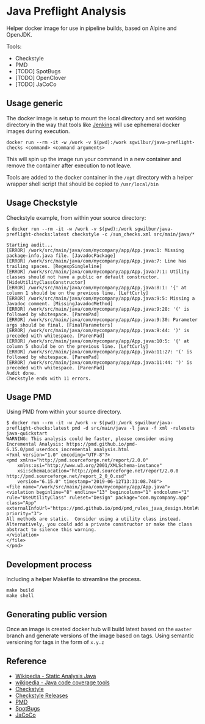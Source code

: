 # Java Preflight Analysis

Helper docker image for use in pipeline builds, based on Alpine and OpenJDK.

Tools:
 * Checkstyle
 * PMD
 * [TODO] SpotBugs
 * [TODO] OpenClover
 * [TODO] JaCoCo

## Usage generic

The docker image is setup to mount the local directory and set working directory in the way that tools like [Jenkins](https://jenkins.io/) will use ephemeral docker images during execution.

    docker run --rm -it -w /work -v $(pwd):/work sgwilbur/java-preflight-checks <command> <command arguments>

This will spin up the image run your command in a new container and remove the container after execution to not leave.

 Tools are added to the docker container in the `/opt` directory with a helper wrapper shell script that should be copied to `/usr/local/bin`

## Usage Checkstyle

Checkstyle example, from within your source directory:

    $ docker run --rm -it -w /work -v $(pwd):/work sgwilbur/java-preflight-checks:latest checkstyle -c /sun_checks.xml src/main/java/*

    Starting audit...
    [ERROR] /work/src/main/java/com/mycompany/app/App.java:1: Missing package-info.java file. [JavadocPackage]
    [ERROR] /work/src/main/java/com/mycompany/app/App.java:7: Line has trailing spaces. [RegexpSingleline]
    [ERROR] /work/src/main/java/com/mycompany/app/App.java:7:1: Utility classes should not have a public or default constructor. [HideUtilityClassConstructor]
    [ERROR] /work/src/main/java/com/mycompany/app/App.java:8:1: '{' at column 1 should be on the previous line. [LeftCurly]
    [ERROR] /work/src/main/java/com/mycompany/app/App.java:9:5: Missing a Javadoc comment. [MissingJavadocMethod]
    [ERROR] /work/src/main/java/com/mycompany/app/App.java:9:28: '(' is followed by whitespace. [ParenPad]
    [ERROR] /work/src/main/java/com/mycompany/app/App.java:9:30: Parameter args should be final. [FinalParameters]
    [ERROR] /work/src/main/java/com/mycompany/app/App.java:9:44: ')' is preceded with whitespace. [ParenPad]
    [ERROR] /work/src/main/java/com/mycompany/app/App.java:10:5: '{' at column 5 should be on the previous line. [LeftCurly]
    [ERROR] /work/src/main/java/com/mycompany/app/App.java:11:27: '(' is followed by whitespace. [ParenPad]
    [ERROR] /work/src/main/java/com/mycompany/app/App.java:11:44: ')' is preceded with whitespace. [ParenPad]
    Audit done.
    Checkstyle ends with 11 errors.

## Usage PMD

Using PMD from within your source directory.

    $ docker run --rm -it -w /work -v $(pwd):/work sgwilbur/java-preflight-checks:latest pmd -d src/main/java -l java -f xml -rulesets java-quickstart
    WARNING: This analysis could be faster, please consider using Incremental Analysis: https://pmd.github.io/pmd-6.15.0/pmd_userdocs_incremental_analysis.html
    <?xml version="1.0" encoding="UTF-8"?>
    <pmd xmlns="http://pmd.sourceforge.net/report/2.0.0"
        xmlns:xsi="http://www.w3.org/2001/XMLSchema-instance"
        xsi:schemaLocation="http://pmd.sourceforge.net/report/2.0.0 http://pmd.sourceforge.net/report_2_0_0.xsd"
        version="6.15.0" timestamp="2019-06-12T13:31:08.740">
    <file name="/work/src/main/java/com/mycompany/app/App.java">
    <violation beginline="8" endline="13" begincolumn="1" endcolumn="1" rule="UseUtilityClass" ruleset="Design" package="com.mycompany.app" class="App" externalInfoUrl="https://pmd.github.io/pmd/pmd_rules_java_design.html#useutilityclass" priority="3">
    All methods are static.  Consider using a utility class instead. Alternatively, you could add a private constructor or make the class abstract to silence this warning.
    </violation>
    </file>
    </pmd>


## Development process

Including a helper Makefile to streamline the process.

    make build
    make shell

## Generating public version

Once an image is created docker hub will build latest based on the `master` branch and generate versions of the image based on tags. Using semantic versioning for tags in the form of `x.y.z`

## Reference

 * [Wikipedia - Static Analysis Java](https://en.wikipedia.org/wiki/List_of_tools_for_static_code_analysis#Java)
 * [wikipedia - Java code coverage tools](https://en.wikipedia.org/wiki/Java_code_coverage_tools)
 * [Checkstyle](http://checkstyle.sourceforge.net/)
 * [Checkstyle Releases](https://github.com/checkstyle/checkstyle/releases/)
 * [PMD](https://pmd.github.io/)
 * [SpotBugs](https://github.com/spotbugs/spotbugs)
 * [JaCoCo](https://www.jacoco.org/jacoco/)
